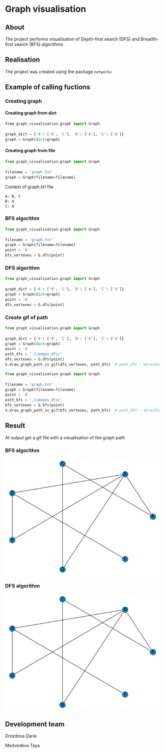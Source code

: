 # Graph visualisation #

## About ##

The project performs visualisation of Depth-first search (DFS) and Breadth-first search (BFS) algorithms

## Realisation ##

The project was created using the package ```networkx```

## Example of calling fuctions ##

### Creating graph ###

#### Creating graph from dict ####
``` python
from graph_visualisation.graph import Graph

graph_dict = {'A': ['B', 'C'], 'B': ['A'], 'C': ['A']}
graph = Graph(dict=graph)
```

#### Creating graph from file ####

``` python
from graph_visualisation.graph import Graph

filename = 'graph.txt'
graph = Graph(filename=filename)
```
Context of graph.txt file

```
A: B, C
B: A
C: A
```
### BFS algorithm ###

``` python
from graph_visualisation.graph import Graph

filename = 'graph.txt'
graph = Graph(filename=filename)
point = 'A'
bfs_vertexes = G.dfs(point)
```
### DFS algorithm ###

``` python
from graph_visualisation.graph import Graph

graph_dict = {'A': ['B', 'C'], 'B': ['A'], 'C': ['A']}
graph = Graph(dict=graph)
point = 'A'
dfs_vertexes = G.dfs(point)
```
### Create gif of path ###

``` python
from graph_visualisation.graph import Graph

graph_dict = {'A': ['B', 'C'], 'B': ['A'], 'C': ['A']}
graph = Graph(dict=graph)
point = 'A'
path_dfs = './images_dfs/'
dfs_vertexes = G.dfs(point)
G.draw_graph_path_in_gif(dfs_vertexes, path_dfs)  # path_dfs - directory for saving gif
```

``` python
from graph_visualisation.graph import Graph

filename = 'graph.txt'
graph = Graph(filename=filename)
point = 'A'
path_bfs = './images_dfs/'
bfs_vertexes = G.bfs(point)
G.draw_graph_path_in_gif(bfs_vertexes, path_bfs)  # path_dfs - directory for saving gif
```

## Result ##

At output get a gif file with a visualisation of the graph path

### BFS algorithm ###

![alt text](https://github.com/Drozdova-Daria/graph_lab1/blob/develop/graph_visualisation/images_bfs/graph1.gif)

### DFS algorithm ###

![alt text](https://github.com/Drozdova-Daria/graph_lab1/blob/develop/graph_visualisation/images_dfs/graph1.gif)

## Development team ##

Drozdova Daria

Medvedeva Taya
